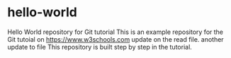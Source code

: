 # hello-world
Hello World repository for Git tutorial
This is an example repository for the Git tutoial on https://www.w3schools.com
update on the read file.
another update to file
This repository is built step by step in the tutorial.
